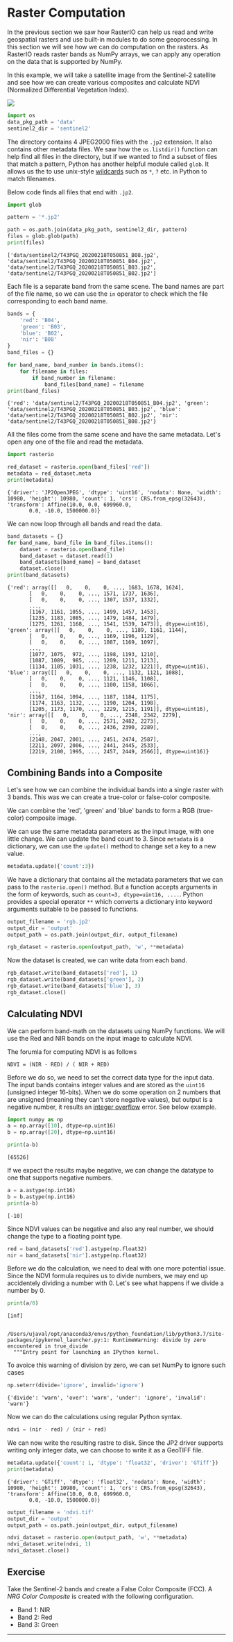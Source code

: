 # Raster Computation

In the previous section we saw how RasterIO can help us read and write geospatial rasters and use built-in modules to do some geoprocessing. In this section we will see how we can do computation on the rasters. As RasterIO reads raster bands as NumPy arrays, we can apply any operation on the data that is supported by NumPy.

In this example, we will take a satellite image from the Sentinel-2 satellite and see how we can create various composites and calculate NDVI (Normalized Differential Vegetation Index).

![](https://courses.spatialthoughts.com/images/python_foundation/ndvi.png)


```python
import os
data_pkg_path = 'data'
sentinel2_dir = 'sentinel2'
```

The directory contains 4 JPEG2000 files with the `.jp2` extension. It also contains other metadata files. We saw how the `os.listdir()` function can help find all files in the directory, but if we wanted to find a subset of files that match a pattern, Python has another helpful module called `glob`. It allows us the to use unix-style [wildcards](https://tldp.org/LDP/GNU-Linux-Tools-Summary/html/x11655.htm) such as `*`, `?` etc. in Python to match filenames.


Below code finds all files that end with `.jp2`.


```python
import glob

pattern = '*.jp2'

path = os.path.join(data_pkg_path, sentinel2_dir, pattern)
files = glob.glob(path)
print(files)
```

    ['data/sentinel2/T43PGQ_20200218T050851_B08.jp2', 'data/sentinel2/T43PGQ_20200218T050851_B04.jp2', 'data/sentinel2/T43PGQ_20200218T050851_B03.jp2', 'data/sentinel2/T43PGQ_20200218T050851_B02.jp2']


Each file is a separate band from the same scene. The band names are part of the file name, so we can use the `in` operator to check which the file corresponding to each band name.


```python
bands = {
    'red': 'B04',
    'green': 'B03',
    'blue': 'B02',
    'nir': 'B08'
}
band_files = {}

for band_name, band_number in bands.items():
    for filename in files:
        if band_number in filename:
            band_files[band_name] = filename
print(band_files)
```

    {'red': 'data/sentinel2/T43PGQ_20200218T050851_B04.jp2', 'green': 'data/sentinel2/T43PGQ_20200218T050851_B03.jp2', 'blue': 'data/sentinel2/T43PGQ_20200218T050851_B02.jp2', 'nir': 'data/sentinel2/T43PGQ_20200218T050851_B08.jp2'}


All the files come from the same scene and have the same metadata. Let's open any one of the file and read the metadata.


```python
import rasterio

red_dataset = rasterio.open(band_files['red'])
metadata = red_dataset.meta
print(metadata)
```

    {'driver': 'JP2OpenJPEG', 'dtype': 'uint16', 'nodata': None, 'width': 10980, 'height': 10980, 'count': 1, 'crs': CRS.from_epsg(32643), 'transform': Affine(10.0, 0.0, 699960.0,
           0.0, -10.0, 1500000.0)}


We can now loop through all bands and read the data.


```python
band_datasets = {}
for band_name, band_file in band_files.items():
    dataset = rasterio.open(band_file)
    band_dataset = dataset.read(1)
    band_datasets[band_name] = band_dataset
    dataset.close()
print(band_datasets)
```

    {'red': array([[   0,    0,    0, ..., 1683, 1678, 1624],
           [   0,    0,    0, ..., 1571, 1737, 1636],
           [   0,    0,    0, ..., 1307, 1537, 1332],
           ...,
           [1167, 1161, 1055, ..., 1499, 1457, 1453],
           [1235, 1183, 1085, ..., 1479, 1484, 1479],
           [1275, 1261, 1168, ..., 1541, 1539, 1473]], dtype=uint16), 'green': array([[   0,    0,    0, ..., 1189, 1161, 1144],
           [   0,    0,    0, ..., 1169, 1196, 1129],
           [   0,    0,    0, ..., 1087, 1169, 1097],
           ...,
           [1077, 1075,  972, ..., 1198, 1193, 1210],
           [1087, 1089,  985, ..., 1209, 1211, 1213],
           [1134, 1105, 1031, ..., 1238, 1232, 1221]], dtype=uint16), 'blue': array([[   0,    0,    0, ..., 1132, 1121, 1088],
           [   0,    0,    0, ..., 1121, 1146, 1108],
           [   0,    0,    0, ..., 1100, 1158, 1066],
           ...,
           [1167, 1164, 1094, ..., 1187, 1184, 1175],
           [1174, 1163, 1132, ..., 1190, 1204, 1198],
           [1205, 1173, 1170, ..., 1229, 1215, 1191]], dtype=uint16), 'nir': array([[   0,    0,    0, ..., 2348, 2342, 2279],
           [   0,    0,    0, ..., 2571, 2482, 2273],
           [   0,    0,    0, ..., 2436, 2390, 2289],
           ...,
           [2148, 2047, 2001, ..., 2451, 2474, 2587],
           [2211, 2097, 2006, ..., 2441, 2445, 2533],
           [2219, 2100, 1995, ..., 2457, 2449, 2566]], dtype=uint16)}


## Combining Bands into a Composite

Let's see how we can combine the individual bands into a single raster with 3 bands. This was we can create a true-color or false-color composite.

We can combine the 'red', 'green' and 'blue' bands to form a RGB (true-color) composite image.

We can use the same metadata parameters as the input image, with one little change. We can update the band count to 3. Since `metadata` is a dictionary, we can use the `update()` method to change set a key to a new value.


```python
metadata.update({'count':3})
```

We have a dictionary that contains all the metadata parameters that we can pass to the `rasterio.open()` method. But a function accepts arguments in the form of keywords, such as `count=3, dtype=uint16, ....`. Python provides a special operator `**` which converts a dictionary into keyword arguments suitable to be passed to functions.


```python
output_filename = 'rgb.jp2'
output_dir = 'output'
output_path = os.path.join(output_dir, output_filename)

rgb_dataset = rasterio.open(output_path, 'w', **metadata)
```

Now the dataset is created, we can write data from each band.


```python
rgb_dataset.write(band_datasets['red'], 1)
rgb_dataset.write(band_datasets['green'], 2)
rgb_dataset.write(band_datasets['blue'], 3)
rgb_dataset.close()
```

## Calculating NDVI

We can perform band-math on the datasets using NumPy functions. We will use the Red and NIR bands on the input image to calculate NDVI.

The forumla for computing NDVI is as follows

`NDVI = (NIR - RED) / ( NIR + RED)`

Before we do so, we need to set the correct data type for the input data. The input bands contains integer values and are stored as the `uint16` (unsigned integer 16-bits). When we do some operation on 2 numbers that are unsigned (meaning they can't store negative values), but output is a negative number, it results an [integer overflow](https://en.wikipedia.org/wiki/Integer_overflow) error. See below example.


```python
import numpy as np
a = np.array([10], dtype=np.uint16)
b = np.array([20], dtype=np.uint16)

print(a-b)
```

    [65526]


If we expect the results maybe negative, we can change the datatype to one that supports negative numbers.


```python
a = a.astype(np.int16)
b = b.astype(np.int16)
print(a-b)
```

    [-10]


Since NDVI values can be negative and also any real number, we should change the type to a floating point type.


```python
red = band_datasets['red'].astype(np.float32)
nir = band_datasets['nir'].astype(np.float32)
```

Before we do the calculation, we need to deal with one more potential issue. Since the NDVI formula requires us to divide numbers, we may end up accidentely dividing a number with 0. Let's see what happens if we divide a number by 0.


```python
print(a/0)
```

    [inf]


    /Users/ujaval/opt/anaconda3/envs/python_foundation/lib/python3.7/site-packages/ipykernel_launcher.py:1: RuntimeWarning: divide by zero encountered in true_divide
      """Entry point for launching an IPython kernel.


To avoice this warning of division by zero, we can set NumPy to ignore such cases


```python
np.seterr(divide='ignore', invalid='ignore')
```




    {'divide': 'warn', 'over': 'warn', 'under': 'ignore', 'invalid': 'warn'}



Now we can do the calculations using regular Python syntax.


```python
ndvi = (nir - red) / (nir + red)
```

We can now write the resulting rastre to disk. Since the JP2 driver supports writing only integer data, we can choose to write it as a GeoTIFF file.


```python
metadata.update({'count': 1, 'dtype': 'float32', 'driver': 'GTiff'})
print(metadata)
```

    {'driver': 'GTiff', 'dtype': 'float32', 'nodata': None, 'width': 10980, 'height': 10980, 'count': 1, 'crs': CRS.from_epsg(32643), 'transform': Affine(10.0, 0.0, 699960.0,
           0.0, -10.0, 1500000.0)}



```python
output_filename = 'ndvi.tif'
output_dir = 'output'
output_path = os.path.join(output_dir, output_filename)

ndvi_dataset = rasterio.open(output_path, 'w', **metadata)
ndvi_dataset.write(ndvi, 1)
ndvi_dataset.close()
```

## Exercise

Take the Sentinel-2 bands and create a False Color Composite (FCC). A *NRG Color Composite* is created with the following configuration.

- Band 1: NIR
- Band 2: Red
- Band 3: Green


----
